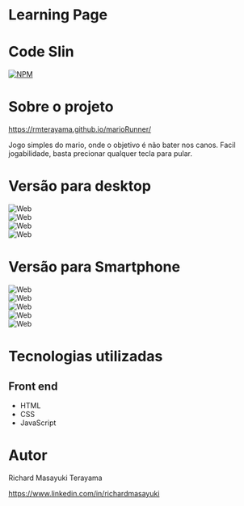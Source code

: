 # Learning Page
# Code Slin

[![NPM](https://img.shields.io/npm/l/react)](https://github.com/RMTerayama/learning-Page2/blob/main/LICENSE.md) 

# Sobre o projeto



https://rmterayama.github.io/marioRunner/ 

Jogo simples do mario, onde o objetivo é não bater nos canos.
Facil jogabilidade, basta precionar qualquer tecla para pular.

# Versão para desktop
![Web](https://github.com/RMTerayama/learning-Page2/blob/main/assets/pc1.png)<br />
![Web](https://github.com/RMTerayama/learning-Page2/blob/main/assets/pc2.png)<br />
![Web](https://github.com/RMTerayama/learning-Page2/blob/main/assets/pc4.png)<br />
![Web](https://github.com/RMTerayama/learning-Page2/blob/main/assets/pc5.png)<br />

# Versão para Smartphone
![Web](https://github.com/RMTerayama/learning-Page2/blob/main/assets/celular1.png)<br />
![Web](https://github.com/RMTerayama/learning-Page2/blob/main/assets/celular2.png)<br />
![Web](https://github.com/RMTerayama/learning-Page2/blob/main/assets/celular3.png)<br />
![Web](https://github.com/RMTerayama/learning-Page2/blob/main/assets/celular4.png)<br />
![Web](https://github.com/RMTerayama/learning-Page2/blob/main/assets/celular5.png)<br />


# Tecnologias utilizadas

## Front end
- HTML
- CSS
- JavaScript

# Autor

Richard Masayuki Terayama

https://www.linkedin.com/in/richardmasayuki



